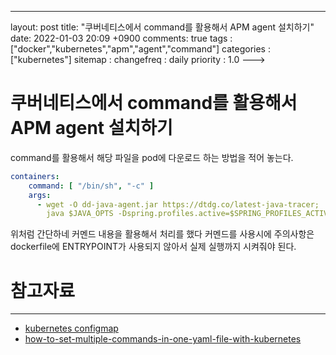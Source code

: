 ---
layout: post
title: "쿠버네티스에서 command를 활용해서 APM agent 설치하기"
date: 2022-01-03 20:09 +0900
comments: true
tags : ["docker","kubernetes","apm","agent","command"]
categories : ["kubernetes"]
sitemap :
changefreq : daily
priority : 1.0
--->
# 쿠버네티스에서 command를 활용해서 APM agent 설치하기

command를 활용해서 해당 파일을 pod에 다운로드 하는 방법을 적어 놓는다.

```yaml
containers:
    command: [ "/bin/sh", "-c" ]
    args:
      - wget -O dd-java-agent.jar https://dtdg.co/latest-java-tracer;
        java $JAVA_OPTS -Dspring.profiles.active=$SPRING_PROFILES_ACTIVE -jar app.jar;

```

위처럼 간단하네 커멘드 내용을 활용해서 처리를 했다 커멘드를 사용시에 주의사항은 dockerfile에 ENTRYPOINT가 사용되지 않아서 실제 실행까지 시켜줘야 된다.


# 참고자료

-----
* [kubernetes configmap](https://kubernetes.io/ko/docs/concepts/configuration/configmap/)
* [how-to-set-multiple-commands-in-one-yaml-file-with-kubernetes](https://stackoverflow.com/questions/33887194/how-to-set-multiple-commands-in-one-yaml-file-with-kubernetes)
